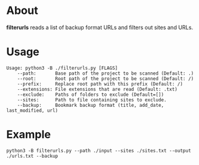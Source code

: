 # About
**filterurls** reads a list of backup format URLs and filters out sites and URLs.

# Usage
```
Usage: python3 -B ./filterurls.py [FLAGS]
    --path:       Base path of the project to be scanned (Default: .)
    --root:       Root path of the project to be scanned (Default: /)
    --prefix:     Replace root path with this prefix (Default: /)
    --extensions: File extensions that are read (Default: .txt)
    --exclude:    Paths of folders to exclude (Default=[])
    --sites:      Path to file containing sites to exclude.
    --backup:     Bookmark backup format (title, add_date, last_modified, url)
```

# Example

```
python3 -B filterurls.py --path ./input --sites ./sites.txt --output ./urls.txt --backup
```